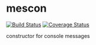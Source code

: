 # mescon
[![Build Status](https://travis-ci.org/Saur4ig/mescon.svg?branch=master)](https://travis-ci.org/Saur4ig/mescon)
[![Coverage Status](https://coveralls.io/repos/github/Saur4ig/mescon/badge.svg?branch=master)](https://coveralls.io/github/Saur4ig/mescon?branch=master)

constructor for console messages
